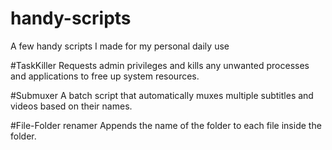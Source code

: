 # handy-scripts
A few handy scripts I made for my personal daily use


#TaskKiller
Requests admin privileges and kills any unwanted processes and applications to free up system resources.

#Submuxer
A batch script that automatically muxes multiple subtitles and videos based on their names.

#File-Folder renamer
Appends the name of the folder to each file inside the folder.
